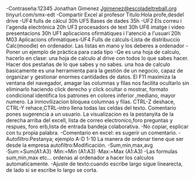 -Contraseña:12345
Jonathan Gimenez
Jgimenez@escoladeltreball.org
tinyurl.com/smx-edt
-Compartir Excel al profesor Titulo:Hola profe,desdel drive
-UF4 fulls de càlcul 30h
UF5 Bases de dades 35h
-UF2 Els correu i l'agenda electrònica 20h
UF3 procesadors de text 30h
UF6 imatge i video presentacions 30h
UF1 aplicacions ofirmàtiques i l'atenció a l'usuari 20h
M03 Aplicacions ofirmàtiques-UF4 Fulls de càlculs-Lista de distribuccio Calc(moodle) en ordenador. Las listas en mano y los deberes a ordenador
-Poner un ejemplo de pràctica para cada tipo
-Qe es una hoja de calculo, hacerlo en clase: una hoja de calculo al drive con todos lo que sabes hacer.
Hacer dos pestañas de lo que sabes y no sabes.
una hoa de calculo basicamente es una herramienta para la gestión de un negocio, capaz de organizar y gestionar enormes cantidades de datos.
El F11 maximiza la ventana del navegador, amagar las columnas y filas nos facilita ocultarlo sin eliminarlo haciendo click derecho y click ocultar o mostrar, formato condicional identifica los patrones en colores inferior ,mediano, mayor numero. La inmovilizacion bloquea columnas y filas. CTRL-Z deshace, CTRL-Y rehace,CTRL-intro llena todas las celdas del texto. Comentario pones sugerencia a un usuario. La visualizacion es la pestanyita de la derecha arriba del excell, lista de correo electronico,foro preguntas y respues, foro erb,lista de entrada bandeja colaborativa.
-No copiar, esplicar con tu propia palabra.
-Comentario en excel: es sugerir un comentario.
-Autofiltro:Pestanya; ejemplo A-D 1-10
La manera de ordenar tiene que ser desde la empresa
autofiltro:Modificación.
-Sum,min,max,avg
·Sum:=Sum(A1:A3)
·Min:=Min (A1:A3)
·Max:=Max (A1:A3)
-Las formulas sum,min,max etc... ordenas al ordenador a hacer los calculos automaticamente.
-Ajuste de texto:cuando escribe largo sigue linearecta, de lado si se escribe lo largo se corta.

